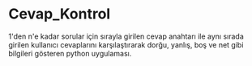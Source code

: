 # Cevap_Kontrol
1'den n'e kadar sorular için sırayla girilen cevap anahtarı ile aynı sırada girilen kullanıcı cevaplarını karşılaştırarak dorğu, yanlış, boş ve net gibi bilgileri gösteren python uygulaması.
